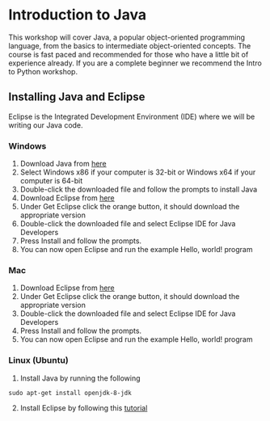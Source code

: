 # Introduction to Java

This workshop will cover Java, a popular object-oriented programming language,
from the basics to intermediate object-oriented concepts. The course is fast
paced and recommended for those who have a little bit of experience already. If
you are a complete beginner we recommend the Intro to Python workshop.

## Installing Java and Eclipse

Eclipse is the Integrated Development Environment (IDE) where we will be
writing our Java code.

### Windows

1. Download Java from [here][jdk]
2. Select Windows x86 if your computer is 32-bit or Windows x64 if your
   computer is 64-bit
3. Double-click the downloaded file and follow the prompts to install Java
4. Download Eclipse from [here][eclipse]
5. Under Get Eclipse click the orange button, it should download the appropriate
   version
6. Double-click the downloaded file and select Eclipse IDE for Java Developers
7. Press Install and follow the prompts.
8. You can now open Eclipse and run the example Hello, world! program

### Mac

1. Download Eclipse from [here][eclipse]
2. Under Get Eclipse click the orange button, it should download the appropriate
   version
3. Double-click the downloaded file and select Eclipse IDE for Java Developers
4. Press Install and follow the prompts.
5. You can now open Eclipse and run the example Hello, world! program

### Linux (Ubuntu)

1. Install Java by running the following
```
sudo apt-get install openjdk-8-jdk
```
2. Install Eclipse by following this [tutorial][ubuntu]

[jdk]: http://www.oracle.com/technetwork/java/javase/downloads/jdk8-downloads-2133151.html
[eclipse]: http://www.eclipse.org/downloads/
[ubuntu]: https://askubuntu.com/questions/695382/how-to-install-eclipse-using-its-installer
